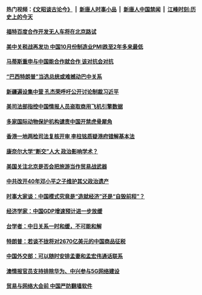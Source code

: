 #### 热门视频：[《文昭谈古论今》](https://github.com/gfw-breaker/wenzhao/blob/master/README.md?t=10311233) &nbsp;|&nbsp; [新唐人时事小品](https://github.com/gfw-breaker/ntdtv-comedy/blob/master/README.md?t=10311233) &nbsp;|&nbsp; [新唐人中国禁闻](https://github.com/gfw-breaker/ntdtv-news/blob/master/README.md?t=10311233) &nbsp;|&nbsp; [江峰时刻:历史上的今天](https://github.com/gfw-breaker/today-in-history/blob/master/README.md?t=10311233) 

#### [福特百度合作开发无人车将在北京路试](../pages/zyyyoeqqvi/4636548.md?t=10311233) 

#### [美中关税战再发功 中国10月份制造业PMI跌至2年多来最低](../pages/zyyyoeqqvi/4636439.md?t=10311233) 

#### [马蒂斯重申与中国能合作就合作 该对抗会对抗](../pages/zyyyoeqqvi/4636375.md?t=10311233) 

#### [“巴西特朗普”当选总统或难撼动巴中关系](../pages/zyyyoeqqvi/4636340.md?t=10311233) 

#### [新疆遍设集中营 孔杰荣呼吁公开讨论制裁习近平 ](../pages/zyyyoeqqvi/4636329.md?t=10311233) 

#### [美司法部指控中国情报人员盗取商用飞机引擎数据](../pages/zyyyoeqqvi/4635901.md?t=10311233) 

#### [多家国际动物保护机构谴责中国开禁虎骨犀角](../pages/zyyyoeqqvi/4635831.md?t=10311233) 

#### [香港一地两检司法复核开审 李柱铭质疑港府错解基本法](../pages/zyyyoeqqvi/4635383.md?t=10311233) 

#### [康奈尔大学“断交”人大 政治影响学术？](../pages/zyyyoeqqvi/4635261.md?t=10311233) 

#### [美国关注北京是否会把旅游当作贸易战武器](../pages/zyyyoeqqvi/4635215.md?t=10311233) 

#### [中共改开40年邓小平之子维护其父政治遗产](../pages/zyyyoeqqvi/4635188.md?t=10311233) 

#### [时事大家谈：中国模式究竟是“造就经济”还是“自毁前程”？](../pages/zyyyoeqqvi/4635186.md?t=10311233) 

#### [经济学家：中国GDP增速预计进一步放缓](../pages/zyyyoeqqvi/4635176.md?t=10311233) 

#### [台学者：中日关系一时和缓，不可能和解](../pages/zyyyoeqqvi/4635058.md?t=10311233) 

#### [特朗普：若谈不拢将对2670亿美元的中国商品征税](../pages/zyyyoeqqvi/4635009.md?t=10311233) 

#### [中国外交部：可以随时安排孟妻和孟宏伟通话联系](../pages/zyyyoeqqvi/4634993.md?t=10311233) 

#### [澳情报官员支持排除华为、中兴参与5G网络建设](../pages/zyyyoeqqvi/4634980.md?t=10311233) 

#### [贸易与网络大会前 中国严防翻墙软件](../pages/zyyyoeqqvi/4634955.md?t=10311233) 

